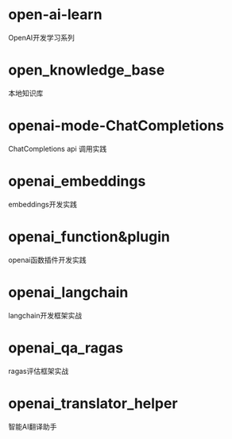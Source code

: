 # open-ai-learn  
OpenAI开发学习系列

# open_knowledge_base  
本地知识库

# openai-mode-ChatCompletions  
ChatCompletions api 调用实践

# openai_embeddings
embeddings开发实践

# openai_function&plugin
openai函数插件开发实践

# openai_langchain
langchain开发框架实战

# openai_qa_ragas
ragas评估框架实战

# openai_translator_helper
智能AI翻译助手